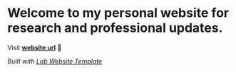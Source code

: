 
# Welcome to my personal website for research and professional updates. 

Visit **[website url](#)** 🚀

_Built with [Lab Website Template](https://greene-lab.gitbook.io/lab-website-template-docs)_

